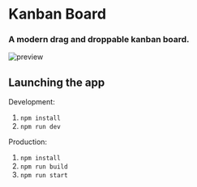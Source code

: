 # Kanban Board
### A modern drag and droppable kanban board. <br>


![preview](https://user-images.githubusercontent.com/16454253/187617291-a1ef81d1-9149-43bb-a6f4-5056cd602236.png)



## Launching the app

Development:
1. `npm install`
2. `npm run dev`


Production:
1. `npm install`
2. `npm run build`
3. `npm run start`